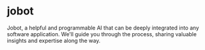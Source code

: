 # jobot
Jobot, a helpful and programmable AI that can be deeply integrated into any software application. We'll guide you through the process, sharing valuable insights and expertise along the way.
